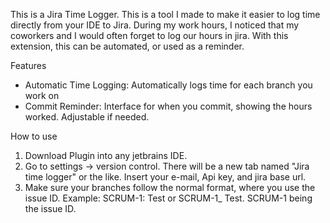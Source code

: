 This is a Jira Time Logger. This is a tool I made to make it easier to log time directly from your IDE to Jira. During my work hours, I noticed that my coworkers and I would often forget to log our hours in jira. With this extension, this can be automated, or used as a reminder.

Features
- Automatic Time Logging: Automatically logs time for each branch you work on
- Commit Reminder: Interface for when you commit, showing the hours worked. Adjustable if needed.

How to use
1. Download Plugin into any jetbrains IDE.
2. Go to settings -> version control. There will be a new tab named "Jira time logger" or the like. Insert your e-mail, Api key, and jira base url.
3. Make sure your branches follow the normal format, where you use the issue ID. Example: SCRUM-1: Test or SCRUM-1_ Test. SCRUM-1 being the issue ID.
